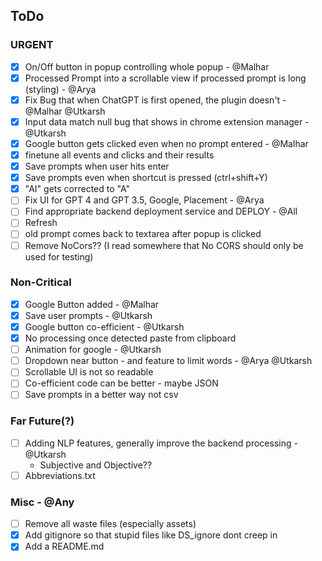 ## ToDo

### URGENT
- [x] On/Off button in popup controlling whole popup - @Malhar
- [x] Processed Prompt into a scrollable view if processed prompt is long (styling) - @Arya
- [x] Fix Bug that when ChatGPT is first opened, the plugin doesn't - @Malhar @Utkarsh
- [x] Input data match null bug that shows in chrome extension manager - @Utkarsh
- [x] Google button gets clicked even when no prompt entered - @Malhar
- [x] finetune all events and clicks and their results
- [x] Save prompts when user hits enter
- [x] Save prompts even when shortcut is pressed (ctrl+shift+Y)
- [x] "AI" gets corrected to "A"
- [ ] Fix UI for GPT 4 and GPT 3.5, Google, Placement - @Arya
- [ ] Find appropriate backend deployment service and DEPLOY - @All
- [ ] Refresh
- [ ] old prompt comes back to textarea after popup is clicked
- [ ] Remove NoCors?? (I read somewhere that No CORS should only be used for testing)

### Non-Critical
- [x] Google Button added - @Malhar
- [x] Save user prompts - @Utkarsh
- [x] Google button co-efficient - @Utkarsh
- [x] No processing once detected paste from clipboard
- [ ] Animation for google - @Utkarsh
- [ ] Dropdown near button - and feature to limit words - @Arya @Utkarsh
- [ ] Scrollable UI is not so readable
- [ ] Co-efficient code can be better - maybe JSON
- [ ] Save prompts in a better way not csv

### Far Future(?)
- [ ] Adding NLP features, generally improve the backend processing - @Utkarsh
    * Subjective and Objective??
- [ ] Abbreviations.txt

### Misc - @Any
- [ ] Remove all waste files (especially assets)
- [x] Add gitignore so that stupid files like DS_ignore dont creep in
- [x] Add a README.md
